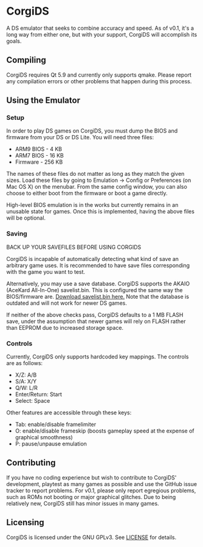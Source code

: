 # CorgiDS
A DS emulator that seeks to combine accuracy and speed. As of v0.1, it's a long way from either one, but with your support, CorgiDS will accomplish its goals.

## Compiling
CorgiDS requires Qt 5.9 and currently only supports qmake. Please report any compilation errors or other problems that happen during this process.

## Using the Emulator
### Setup
In order to play DS games on CorgiDS, you must dump the BIOS and firmware from your DS or DS Lite. You will need three files:

* ARM9 BIOS - 4 KB
* ARM7 BIOS - 16 KB
* Firmware  - 256 KB

The names of these files do not matter as long as they match the given sizes. Load these files by going to Emulation -> Config or Preferences (on Mac OS X) on the menubar. From the same config window, you can also choose to either boot from the firmware or boot a game directly.

High-level BIOS emulation is in the works but currently remains in an unusable state for games. Once this is implemented, having the above files will be optional.

### Saving
BACK UP YOUR SAVEFILES BEFORE USING CORGIDS

CorgiDS is incapable of automatically detecting what kind of save an arbitrary game uses. It is recommended to have save files corresponding with the game you want to test.

Alternatively, you may use a save database. CorgiDS supports the AKAIO (AceKard All-In-One) savelist.bin. This is configured the same way the BIOS/firmware are. [Download savelist.bin here.](http://akaio.net/data/savelist.bin) Note that the database is outdated and will not work for newer DS games.

If neither of the above checks pass, CorgiDS defaults to a 1 MB FLASH save, under the assumption that newer games will rely on FLASH rather than EEPROM due to increased storage space.

### Controls
Currently, CorgiDS only supports hardcoded key mappings. The controls are as follows:

* X/Z: A/B
* S/A: X/Y
* Q/W: L/R
* Enter/Return: Start
* Select: Space

Other features are accessible through these keys:

* Tab: enable/disable framelimiter
* O: enable/disable frameskip (boosts gameplay speed at the expense of graphical smoothness)
* P: pause/unpause emulation

## Contributing
If you have no coding experience but wish to contribute to CorgiDS' development, playtest as many games as possible and use the GitHub issue tracker to report problems. For v0.1, please only report egregious problems, such as ROMs not booting or major graphical glitches. Due to being relatively new, CorgiDS still has minor issues in many games.

## Licensing
CorgiDS is licensed under the GNU GPLv3. See [LICENSE](LICENSE) for details.
